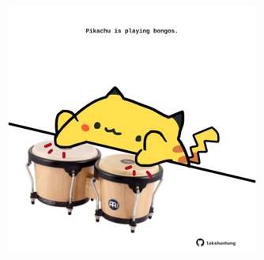 <!-- built at 29/07/2021, 23:01:37 UTC -->
<p align="center">
  <img width="500" height="500" src="./ReadmeImage.svg">
</p>
